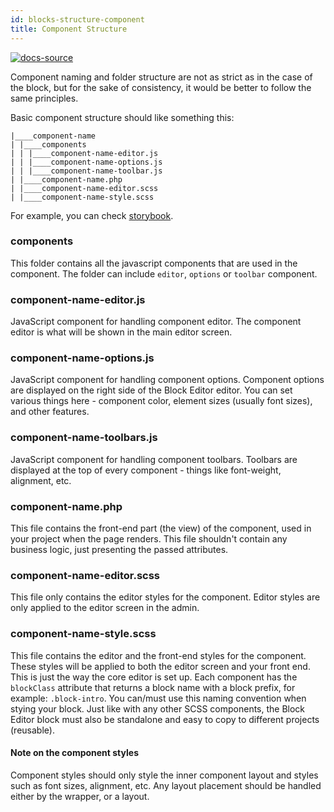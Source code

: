 ```yaml
---
id: blocks-structure-component
title: Component Structure
---
```


[![docs-source](https://img.shields.io/badge/source-eigthshift--frontend--libs-yellow?style=for-the-badge&logo=javascript&labelColor=2a2a2a)](https://github.com/infinum/eightshift-frontend-libs/tree/develop/blocks/init/src/blocks/components/button)

Component naming and folder structure are not as strict as in the case of the block, but for the sake of consistency, it would be better to follow the same principles.

Basic component structure should like something this:

```shell
|____component-name
| |____components
| | |____component-name-editor.js
| | |____component-name-options.js
| | |____component-name-toolbar.js
| |____component-name.php
| |____component-name-editor.scss
| |____component-name-style.scss
```

For example, you can check [storybook](https://infinum.github.io/eightshift-docs/storybook).

### components
This folder contains all the javascript components that are used in the component. The folder can include `editor`, `options` or `toolbar` component.

### component-name-editor.js
JavaScript component for handling component editor. The component editor is what will be shown in the main editor screen.

### component-name-options.js
JavaScript component for handling component options. Component options are displayed on the right side of the Block Editor editor. You can set various things here - component color, element sizes (usually font sizes), and other features.

### component-name-toolbars.js
JavaScript component for handling component toolbars. Toolbars are displayed at the top of every component - things like font-weight, alignment, etc.

### component-name.php
This file contains the front-end part (the view) of the component, used in your project when the page renders. This file shouldn't contain any business logic, just presenting the passed attributes.

### component-name-editor.scss
This file only contains the editor styles for the component. Editor styles are only applied to the editor screen in the admin.

### component-name-style.scss
This file contains the editor and the front-end styles for the component. These styles will be applied to both the editor screen and your front end. This is just the way the core editor is set up. Each component has the `blockClass` attribute that returns a block name with a block prefix, for example: `.block-intro`. You can/must use this naming convention when stying your block. Just like with any other SCSS components, the Block Editor block must also be standalone and easy to copy to different projects (reusable).

#### Note on the component styles

Component styles should only style the inner component layout and styles such as font sizes, alignment, etc. Any layout placement should be handled either by the wrapper, or a layout.

<div class="legacy-badge legacy-badge--v4"></div>
